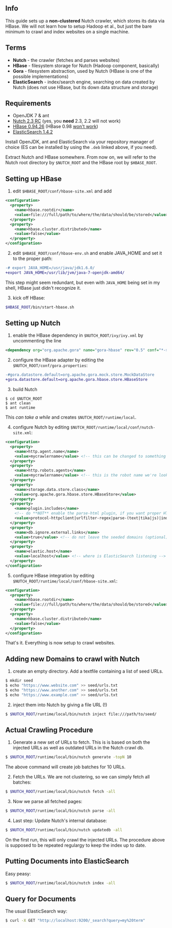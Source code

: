 Info
----

This guide sets up a **non-clustered** Nutch crawler, which stores its data via HBase. We will not learn how to setup Hadoop et al., but just the bare minimum to crawl and index websites on a single machine.

Terms
-----

* **Nutch** - the crawler (fetches and parses websites)
* **HBase** - filesystem storage for Nutch (Hadoop component, basically)
* **Gora** - filesystem abstraction, used by Nutch (HBase is one of the possible implementations)
* **ElasticSearch** - index/search engine, searching on data created by Nutch (does not use HBase, but its down data structure and storage)

Requirements
------------

* OpenJDK 7 & ant
* [Nutch 2.3 RC](https://github.com/apache/nutch/archive/release-2.3.tar.gz) (yes, you **need** 2.3, 2.2 will not work)
* [HBase 0.94.26](http://mirror.cc.columbia.edu/pub/software/apache/hbase/hbase-0.94.26/hbase-0.94.26.tar.gz) (HBase 0.98 [won't work](https://issues.apache.org/jira/browse/GORA-304))
* [ElasticSearch 1.4.2](https://download.elasticsearch.org/elasticsearch/elasticsearch/elasticsearch-1.4.2.deb)

Install OpenJDK, ant and ElasticSearch via your repository manager of choice (ES can be installed by using the ``.deb`` linked above, if you need).

Extract Nutch and HBase somewhere. From now on, we will refer to the Nutch root directory by ``$NUTCH_ROOT`` and the HBase root by ``$HBASE_ROOT``.

Setting up HBase
----------------

1. edit ``$HBASE_ROOT/conf/hbase-site.xml`` and add
  
  ```xml
  <configuration>
    <property>
      <name>hbase.rootdir</name>
      <value>file:///full/path/to/where/the/data/should/be/stored</value>
    </property>
    <property>
      <name>hbase.cluster.distributed</name>
      <value>false</value>
    </property>
  </configuration>
  ```

2. edit ``$HBASE_ROOT/conf/hbase-env.sh`` and enable JAVA_HOME and set it to the proper path:

  ```diff
  -# export JAVA_HOME=/usr/java/jdk1.6.0/
  +export JAVA_HOME=/usr/lib/jvm/java-7-openjdk-amd64/
  ```

  This step might seem redundant, but even with ``JAVA_HOME`` being set in my shell, HBase just didn't recognize it.

3. kick off HBase:

  ```bash
  $HBASE_ROOT/bin/start-hbase.sh
  ```

Setting up Nutch
----------------

1. enable the HBase dependency in ``$NUTCH_ROOT/ivy/ivy.xml`` by uncommenting the line

  ```xml
  <dependency org="org.apache.gora" name="gora-hbase" rev="0.5" conf="*->default" />
  ```

2. configure the HBase adapter by editing the `$NUTCH_ROOT/conf/gora.properties`:

  ```diff
  -#gora.datastore.default=org.apache.gora.mock.store.MockDataStore
  +gora.datastore.default=org.apache.gora.hbase.store.HBaseStore
  ```

3. build Nutch

  ```shell
  $ cd $NUTCH_ROOT
  $ ant clean
  $ ant runtime
  ```

  This *can take a while* and creates ``$NUTCH_ROOT/runtime/local``.

4. configure Nutch by editing ``$NUTCH_ROOT/runtime/local/conf/nutch-site.xml``:

  ```xml
  <configuration>
    <property>
      <name>http.agent.name</name>
      <value>mycrawlername</value> <!-- this can be changed to something more sane if you like -->
    </property>
    <property>
      <name>http.robots.agents</name>
      <value>mycrawlername</value> <!-- this is the robot name we're looking for in robots.txt files -->
    </property>
    <property>
      <name>storage.data.store.class</name>
      <value>org.apache.gora.hbase.store.HBaseStore</value>
    </property>
    <property>
      <name>plugin.includes</name>
      <!-- do **NOT** enable the parse-html plugin, if you want proper HTML parsing. Use something like parse-tika! -->
      <value>protocol-httpclient|urlfilter-regex|parse-(text|tika|js)|index-(basic|anchor)|query-(basic|site|url)|response-(json|xml)|summary-basic|scoring-opic|urlnormalizer-(pass|regex|basic)|indexer-elastic</value>
    </property>
    <property>
      <name>db.ignore.external.links</name>
      <value>true</value> <!-- do not leave the seeded domains (optional) -->
    </property>
    <property>
      <name>elastic.host</name>
      <value>localhost</value> <!-- where is ElasticSearch listening -->
    </property>
  </configuration>
  ```

5. configure HBase integration by editing ``$NUTCH_ROOT/runtime/local/conf/hbase-site.xml``:

  ```xml
  <configuration>
    <property>
      <name>hbase.rootdir</name>
      <value>file:///full/path/to/where/the/data/should/be/stored</value> <!-- same path as you've given for HBase above -->
    </property>
    <property>
      <name>hbase.cluster.distributed</name>
      <value>false</value>
    </property>
  </configuration>
  ```

That's it. Everything is now setup to crawl websites.

Adding new Domains to crawl with Nutch
--------------------------------------

1. create an empty directory. Add a textfile containing a list of seed URLs.

  ```bash
  $ mkdir seed
  $ echo "https://www.website.com" >> seed/urls.txt
  $ echo "https://www.another.com" >> seed/urls.txt
  $ echo "https://www.example.com" >> seed/urls.txt
  ```
  
2. inject them into Nutch by giving a file URL (!)

  ```bash
  $ $NUTCH_ROOT/runtime/local/bin/nutch inject file:///path/to/seed/
  ```

Actual Crawling Procedure
-------------------------

1. Generate a new set of URLs to fetch. This is is based on both the injected URLs as well as outdated URLs in the Nutch crawl db.

  ```bash
  $ $NUTCH_ROOT/runtime/local/bin/nutch generate -topN 10
  ```

  The above command will create job batches for 10 URLs.

2. Fetch the URLs. We are not clustering, so we can simply fetch all batches:

  ```bash
  $ $NUTCH_ROOT/runtime/local/bin/nutch fetch -all
  ```

3. Now we parse all fetched pages:

  ```bash
  $ $NUTCH_ROOT/runtime/local/bin/nutch parse -all
  ```

4. Last step: Update Nutch's internal database:

  ```bash
  $ $NUTCH_ROOT/runtime/local/bin/nutch updatedb -all
  ```

On the first run, this will only crawl the injected URLs. The procedure above is supposed to be repeated regulargy to keep the index up to date.

Putting Documents into ElasticSearch
------------------------------------

Easy peasy:

```bash
$ $NUTCH_ROOT/runtime/local/bin/nutch index -all
```

Query for Documents
-------------------

The usual ElasticSearch way:

```bash
$ curl -X GET "http://localhost:9200/_search?query=my%20term"
```